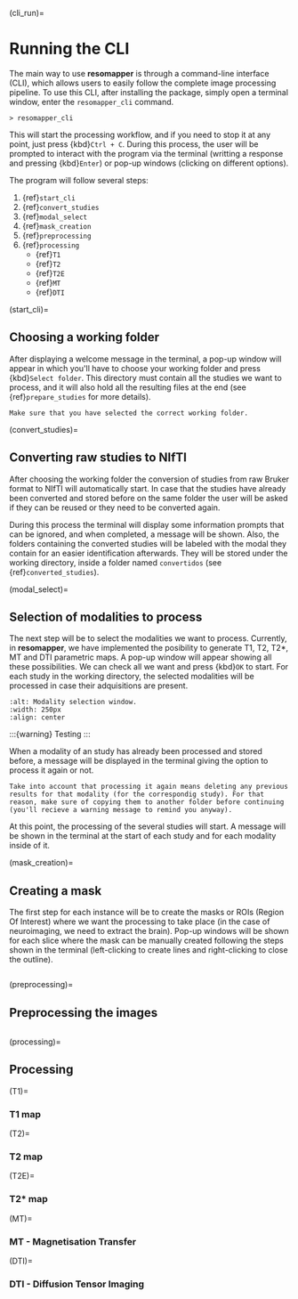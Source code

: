 (cli_run)=
# Running the CLI

The main way to use **resomapper** is through a command-line interface (CLI), which allows users to easily follow the complete image processing pipeline. To use this CLI, after installing the package, simply open a terminal window, enter the `resomapper_cli` command. 

```
> resomapper_cli
```

This will start the processing workflow, and if you need to stop it at any point, just press {kbd}`Ctrl + C`. During this process, the user will be prompted to interact with the program via the terminal (writting a response and pressing {kbd}`Enter`) or pop-up windows (clicking on different options).

The program will follow several steps:

1. {ref}`start_cli`
2. {ref}`convert_studies`
3. {ref}`modal_select`
4. {ref}`mask_creation`
5. {ref}`preprocessing`
6. {ref}`processing`
    * {ref}`T1`
    * {ref}`T2`
    * {ref}`T2E`
    * {ref}`MT`
    * {ref}`DTI`


(start_cli)=
## Choosing a working folder
After displaying a welcome message in the terminal, a pop-up window will appear in which you'll have to choose your working folder and press {kbd}`Select folder`. This directory must contain all the studies we want to process, and it will also hold all the resulting files at the end (see {ref}`prepare_studies` for more details).

```{attention}
Make sure that you have selected the correct working folder.
```

(convert_studies)=
## Converting raw studies to NIfTI
After choosing the working folder the conversion of studies from raw Bruker format to NIfTI will automatically start. In case that the studies have already been converted and stored before on the same folder the user will be asked if they can be reused or they need to be converted again.

During this process the terminal will display some information prompts that can be ignored, and when completed, a message will be shown. Also, the folders containing the converted studies will be labeled with the modal they contain for an easier identification afterwards. They will be stored under the working directory, inside a folder named `convertidos` (see {ref}`converted_studies`).

(modal_select)=
## Selection of modalities to process
The next step will be to select the modalities we want to process. Currently, in **resomapper**, we have implemented the posibility to generate T1, T2, T2*, MT and DTI parametric maps. A pop-up window will appear showing all these possibilities. We can check all we want and press {kbd}`OK` to start. For each study in the working directory, the selected modalities will be processed in case their adquisitions are present.

```{image} static/2_select_modal.png
:alt: Modality selection window.
:width: 250px
:align: center

```
:::{warning} Testing
:::

When a modality of an study has already been processed and stored before, a message will be displayed in the terminal giving the option to process it again or not. 

```{attention}
Take into account that processing it again means deleting any previous results for that modality (for the correspondig study). For that reason, make sure of copying them to another folder before continuing (you'll recieve a warning message to remind you anyway).
```

At this point, the processing of the several studies will start. A message will be shown in the terminal at the start of each study and for each modality inside of it.

(mask_creation)=
## Creating a mask
The first step for each instance will be to create the masks or ROIs (Region Of Interest) where we want the processing to take place (in the case of neuroimaging, we need to extract the brain). Pop-up windows will be shown for each slice where the mask can be manually created following the steps shown in the terminal (left-clicking to create lines and right-clicking to close the outline). 


```{attention}

```

(preprocessing)=
## Preprocessing the images


```{note}

```

(processing)=
## Processing

(T1)=
### T1 map

(T2)=
### T2 map

(T2E)=
### T2* map

(MT)=
### MT - Magnetisation Transfer

(DTI)=
### DTI - Diffusion Tensor Imaging